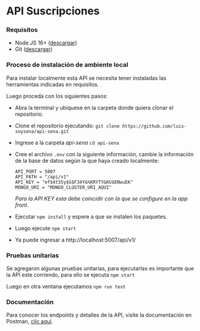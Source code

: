 # API Suscripciones

### Requisitos
- Node.JS 16+ ([descargar](https://nodejs.org/es/download))
- Git ([descargar](https://git-scm.com/downloads))

### Proceso de instalación de ambiente local

Para instalar localmente esta API se necesita tener instaladas las herramientas indicadas en requisitos.

Luego proceda con los siguientes pasos:

- Abra la terminal y ubiquese en la carpeta donde quiera clonar el repositorio.

- Clone el repositorio ejecutando: ```git clone https://github.com/luis-soysena/api-sena.git```

- Ingrese a la carpeta *api-sena* ```cd api-sena```

- Cree el archivo ```.env``` con la siguiente información, cambie la información de la base de datos según la que haya creado localmente:

  ```
  API_PORT = 5007
  API_PATH = "/api/v1"
  API_KEY = "ef$4t35y$G$F34Y&%KRYTY&KU$ENwuEK"
  MONGO_URI = "MONGO_CLUSTER_URI_AQUI"
  ```

  *Para la API KEY esta debe coincidir con la que se configure en la app front*.

- Ejecutar ```npm install``` y espere a que se instalen los paquetes.

- Luego ejecute ```npm start```

- Ya puede ingresar a http://localhost:5007/api/v1/

### Pruebas unitarias

Se agregaron algunas pruebas unitarias, para ejecutarlas es importante que la API este corriendo, para ello se ejecuta ```npm start```

Luego en otra ventana ejecutamos ```npm run test```

### Documentación

Para conocer los endpoints y detalles de la API, visite la documentación en Postman, [clic aquí](https://www.postman.com/luchoweb/workspace/sena/documentation/5536734-de773936-5e2f-48df-9aa2-9e16abe00325?entity=&branch=&version=).
